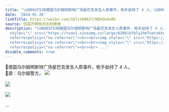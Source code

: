 ```yaml
---
title: "\U0001F53B德国乌尔姆明斯特广场星巴克发生人质事件，枪手劫持了 4 人。\U0001F53B源：乌尔姆警方。 [图片][图片][图片]"
date: '2024-01-26'
linkTitle: https://weibo.com/1671109627/NDHZk4n0h
source: 包容万物恒河水的微博
description: "\U0001F53B德国乌尔姆明斯特广场星巴克发生人质事件，枪手劫持了 4 人。<br>\U0001F53B源：乌尔姆警方。 <img
  style=\"\" src=\"https://tvax1.sinaimg.cn/large/639b1bfbly1hm7netxkkgj20fg06uwfj.jpg\"
  referrerpolicy=\"no-referrer\"><br><br><img style=\"\" src=\"https://tvax1.sinaimg.cn/large/639b1bfbly1hm7nflarvtj20rk0fiajb.jpg\"
  referrerpolicy=\"no-referrer\"><br><br><img style=\"\" src=\"https://tvax3.sinaimg.cn/large/639b1bfbly1hm7nfz8bbyj20q40eogxl.jpg\"
  referrerpolicy=\"no-referrer\"><br><br> ..."
disable_comments: true
---
```

🔻德国乌尔姆明斯特广场星巴克发生人质事件，枪手劫持了 4 人。<br>🔻源：乌尔姆警方。 <img style="" src="https://tvax1.sinaimg.cn/large/639b1bfbly1hm7netxkkgj20fg06uwfj.jpg" referrerpolicy="no-referrer"><br><br><img style="" src="https://tvax1.sinaimg.cn/large/639b1bfbly1hm7nflarvtj20rk0fiajb.jpg" referrerpolicy="no-referrer"><br><br><img style="" src="https://tvax3.sinaimg.cn/large/639b1bfbly1hm7nfz8bbyj20q40eogxl.jpg" referrerpolicy="no-referrer"><br><br> ...